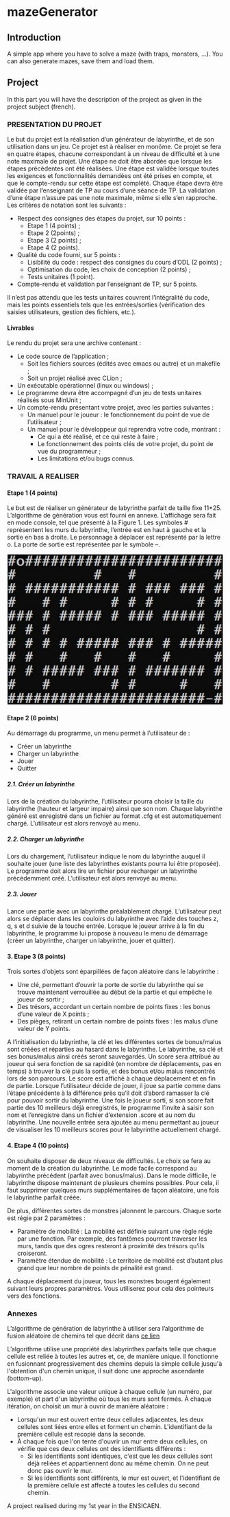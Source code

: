 # mazeGenerator #

## Introduction ##

A simple app where you have to solve a maze (with traps, monsters, ...). You can also generate mazes, save them and load them.

## Project ##

In this part you will have the description of the project as given in the project subject (french).

### PRESENTATION DU PROJET ###

Le but du projet est la réalisation d’un générateur de labyrinthe, et de son utilisation dans un
jeu. Ce projet est à réaliser en monôme.
Ce projet se fera en quatre étapes, chacune correspondant à un niveau de difficulté et à une
note maximale de projet. Une étape ne doit être abordée que lorsque les étapes précédentes
ont été réalisées. Une étape est validée lorsque toutes les exigences et fonctionnalités
demandées ont été prises en compte, et que le compte-rendu sur cette étape est complété.
Chaque étape devra être validée par l’enseignant de TP au cours d’une séance de TP. La
validation d’une étape n’assure pas une note maximale, même si elle s’en rapproche.
Les critères de notation sont les suivants :

* Respect des consignes des étapes du projet, sur 10 points :
  * Etape 1 (4 points) ;
  * Etape 2 (2points) ;
  * Etape 3 (2 points) ;
  * Etape 4 (2 points).
* Qualité du code fourni, sur 5 points :
  * Lisibilité du code : respect des consignes du cours d’ODL (2 points) ;
  * Optimisation du code, les choix de conception (2 points) ;
  * Tests unitaires (1 point).
* Compte-rendu et validation par l’enseignant de TP, sur 5 points.

Il n’est pas attendu que les tests unitaires couvrent l’intégralité du code, mais les points
essentiels tels que les entrées/sorties (vérification des saisies utilisateurs, gestion des fichiers,
etc.).

#### Livrables ####

Le rendu du projet sera une archive contenant :

* Le code source de l’application ;
  * Soit les fichiers sources (édités avec emacs ou autre) et un makefile ;
  * Soit un projet réalisé avec CLion ;
* Un exécutable opérationnel (linux ou windows) ;
* Le programme devra être accompagné d’un jeu de tests unitaires réalisés sous MinUnit ;
* Un compte-rendu présentant votre projet, avec les parties suivantes :
  * Un manuel pour le joueur : le fonctionnement du point de vue de l’utilisateur ;
  * Un manuel pour le développeur qui reprendra votre code, montrant :
    * Ce qui a été réalisé, et ce qui reste à faire ;
    * Le fonctionnement des points clés de votre projet, du point de vue du programmeur ;
    * Les limitations et/ou bugs connus.

### TRAVAIL A REALISER ###

#### Etape 1 (4 points) ####

Le but est de réaliser un générateur de labyrinthe parfait de taille fixe 11*25. L’algorithme de
génération vous est fourni en annexe. L’affichage sera fait en mode console, tel que présenté
à la Figure 1. Les symboles # représentent les murs du labyrinthe, l’entrée est en haut à gauche
et la sortie en bas à droite. Le personnage à déplacer est représenté par la lettre o. La porte de
sortie est représentée par le symbole –.

![Figure 1 Rendu d'un labyrinthe de taille 11*25 en mode console](.README/exampleDisplay.png)

#### Etape 2 (6 points) ####

Au démarrage du programme, un menu permet à l’utilisateur de :

* Créer un labyrinthe
* Charger un labyrinthe
* Jouer
* Quitter

##### 2.1. Créer un labyrinthe #####

Lors de la création du labyrinthe, l’utilisateur pourra choisir la taille du labyrinthe (hauteur et
largeur impaire) ainsi que son nom. Chaque labyrinthe généré est enregistré dans un fichier au
format .cfg et est automatiquement chargé. L’utilisateur est alors renvoyé au menu.

##### 2.2. Charger un labyrinthe #####

Lors du chargement, l’utilisateur indique le nom du labyrinthe auquel il souhaite jouer (une
liste des labyrinthes existants pourra lui être proposée). Le programme doit alors lire un fichier
pour recharger un labyrinthe précédemment créé. L’utilisateur est alors renvoyé au menu.

##### 2.3. Jouer #####

Lance une partie avec un labyrinthe préalablement chargé. L’utilisateur peut alors se déplacer
dans les couloirs du labyrinthe avec l’aide des touches z, q, s et d suivie de la touche entrée.
Lorsque le joueur arrive à la fin du labyrinthe, le programme lui propose à nouveau le menu
de démarrage (créer un labyrinthe, charger un labyrinthe, jouer et quitter).

#### 3. Etape 3 (8 points) ####

Trois sortes d’objets sont éparpillées de façon aléatoire dans le labyrinthe :

* Une clé, permettant d’ouvrir la porte de sortie du labyrinthe qui se trouve maintenant
verrouillée au début de la partie et qui empêche le joueur de sortir ;
* Des trésors, accordant un certain nombre de points fixes : les bonus d’une valeur de X
points ;
* Des pièges, retirant un certain nombre de points fixes : les malus d’une valeur de Y
points.

A l’initialisation du labyrinthe, la clé et les différentes sortes de bonus/malus sont créées et
réparties au hasard dans le labyrinthe. Le labyrinthe, sa clé et ses bonus/malus ainsi créés seront
sauvegardés.
Un score sera attribué au joueur qui sera fonction de sa rapidité (en nombre de déplacements,
pas en temps) à trouver la clé puis la sortie, et des bonus et/ou malus rencontrés lors de son
parcours. Le score est affiché à chaque déplacement et en fin de partie.
Lorsque l’utilisateur décide de jouer, il joue sa partie comme dans l’étape précédente à la
différence près qu’il doit d’abord ramasser la clé pour pouvoir sortir du labyrinthe. Une fois le
joueur sorti, si son score fait partie des 10 meilleurs déjà enregistrés, le programme l’invite à
saisir son nom et l’enregistre dans un fichier d’extension .score et au nom du labyrinthe.
Une nouvelle entrée sera ajoutée au menu permettant au joueur de visualiser les 10 meilleurs
scores pour le labyrinthe actuellement chargé.

#### 4. Etape 4 (10 points) ####

On souhaite disposer de deux niveaux de difficultés. Le choix se fera au moment de la création
du labyrinthe. Le mode facile correspond au labyrinthe précédent (parfait avec bonus/malus).
Dans le mode difficile, le labyrinthe dispose maintenant de plusieurs chemins possibles. Pour
cela, il faut supprimer quelques murs supplémentaires de façon aléatoire, une fois le
labyrinthe parfait créée.

De plus, différentes sortes de monstres jalonnent le parcours. Chaque sorte est régie par 2
paramètres :

* Paramètre de mobilité : La mobilité est définie suivant une règle régie par une fonction.
Par exemple, des fantômes pourront traverser les murs, tandis que des ogres resteront
à proximité des trésors qu’ils croiseront.
* Paramètre étendue de mobilité : Le territoire de mobilité est d’autant plus grand que
leur nombre de points de pénalité est grand.

A chaque déplacement du joueur, tous les monstres bougent également suivant leurs propres
paramètres. Vous utiliserez pour cela des pointeurs vers des fonctions.

### Annexes ###

L’algorithme de génération de labyrinthe à utiliser sera l’algorithme de fusion aléatoire de
chemins tel que décrit dans [ce lien](https://fr.wikipedia.org/wiki/Mod%C3%A9lisation_math%C3%A9matique_d%27un_labyrinthe#Fusion_al.C3.A9atoire_de_chemins)

L’algorithme utilise une propriété des labyrinthes parfaits telle que chaque cellule est reliée
à toutes les autres et, ce, de manière unique. Il fonctionne en fusionnant progressivement
des chemins depuis la simple cellule jusqu'à l'obtention d'un chemin unique, il suit donc une
approche ascendante (bottom-up).

L'algorithme associe une valeur unique à chaque cellule (un numéro, par exemple) et part d'un
labyrinthe où tous les murs sont fermés. À chaque itération, on choisit un mur à ouvrir de
manière aléatoire :

* Lorsqu'un mur est ouvert entre deux cellules adjacentes, les deux cellules sont liées
entre elles et forment un chemin. L'identifiant de la première cellule est recopié dans la
seconde.
* À chaque fois que l'on tente d'ouvrir un mur entre deux cellules, on vérifie que ces deux
cellules ont des identifiants différents :
  * Si les identifiants sont identiques, c'est que les deux cellules sont déjà reliées et
appartiennent donc au même chemin. On ne peut donc pas ouvrir le mur.
  * Si les identifiants sont différents, le mur est ouvert, et l'identifiant de la première
cellule est affecté à toutes les cellules du second chemin.

A project realised during my 1st year in the ENSICAEN.
